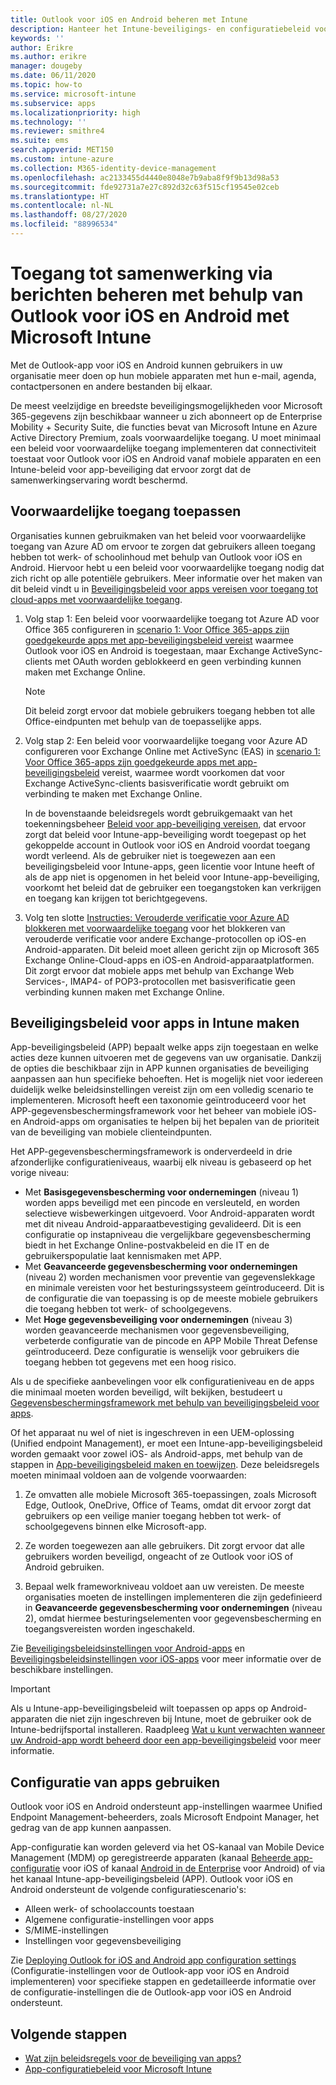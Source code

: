 ```yaml
---
title: Outlook voor iOS en Android beheren met Intune
description: Hanteer het Intune-beveiligings- en configuratiebeleid voor apps met Outlook voor iOS en Android zodat samenwerkingservaringen voor teams altijd onder veilige omstandigheden toegankelijk zijn.
keywords: ''
author: Erikre
ms.author: erikre
manager: dougeby
ms.date: 06/11/2020
ms.topic: how-to
ms.service: microsoft-intune
ms.subservice: apps
ms.localizationpriority: high
ms.technology: ''
ms.reviewer: smithre4
ms.suite: ems
search.appverid: MET150
ms.custom: intune-azure
ms.collection: M365-identity-device-management
ms.openlocfilehash: ac2133455d4440e8048e7b9aba8f9f9b13d98a53
ms.sourcegitcommit: fde92731a7e27c892d32c63f515cf19545e02ceb
ms.translationtype: HT
ms.contentlocale: nl-NL
ms.lasthandoff: 08/27/2020
ms.locfileid: "88996534"
---
```

# <a name="manage-messaging-collaboration-access-by-using-outlook-for-ios-and-android-with-microsoft-intune"></a>Toegang tot samenwerking via berichten beheren met behulp van Outlook voor iOS en Android met Microsoft Intune

Met de Outlook-app voor iOS en Android kunnen gebruikers in uw organisatie meer doen op hun mobiele apparaten met hun e-mail, agenda, contactpersonen en andere bestanden bij elkaar.

De meest veelzijdige en breedste beveiligingsmogelijkheden voor Microsoft 365-gegevens zijn beschikbaar wanneer u zich abonneert op de Enterprise Mobility + Security Suite, die functies bevat van Microsoft Intune en Azure Active Directory Premium, zoals voorwaardelijke toegang. U moet minimaal een beleid voor voorwaardelijke toegang implementeren dat connectiviteit toestaat voor Outlook voor iOS en Android vanaf mobiele apparaten en een Intune-beleid voor app-beveiliging dat ervoor zorgt dat de samenwerkingservaring wordt beschermd.

## <a name="apply-conditional-access"></a>Voorwaardelijke toegang toepassen
Organisaties kunnen gebruikmaken van het beleid voor voorwaardelijke toegang van Azure AD om ervoor te zorgen dat gebruikers alleen toegang hebben tot werk- of schoolinhoud met behulp van Outlook voor iOS en Android. Hiervoor hebt u een beleid voor voorwaardelijke toegang nodig dat zich richt op alle potentiële gebruikers. Meer informatie over het maken van dit beleid vindt u in [Beveiligingsbeleid voor apps vereisen voor toegang tot cloud-apps met voorwaardelijke toegang](/azure/active-directory/conditional-access/app-protection-based-conditional-access).

1. Volg stap 1: Een beleid voor voorwaardelijke toegang tot Azure AD voor Office 365 configureren in [scenario 1: Voor Office 365-apps zijn goedgekeurde apps met app-beveiligingsbeleid vereist](/azure/active-directory/conditional-access/app-protection-based-conditional-access#scenario-1-office-365-apps-require-approved-apps-with-app-protection-policies) waarmee Outlook voor iOS en Android is toegestaan, maar Exchange ActiveSync-clients met OAuth worden geblokkeerd en geen verbinding kunnen maken met Exchange Online.

   > [!NOTE]
   > Dit beleid zorgt ervoor dat mobiele gebruikers toegang hebben tot alle Office-eindpunten met behulp van de toepasselijke apps.

2. Volg stap 2: Een beleid voor voorwaardelijke toegang voor Azure AD configureren voor Exchange Online met ActiveSync (EAS) in [scenario 1: Voor Office 365-apps zijn goedgekeurde apps met app-beveiligingsbeleid](/azure/active-directory/conditional-access/app-protection-based-conditional-access#scenario-1-office-365-apps-require-approved-apps-with-app-protection-policies) vereist, waarmee wordt voorkomen dat voor Exchange ActiveSync-clients basisverificatie wordt gebruikt om verbinding te maken met Exchange Online.

   In de bovenstaande beleidsregels wordt gebruikgemaakt van het toekenningsbeheer [Beleid voor app-beveiliging vereisen](/azure/active-directory/active-directory-conditional-access-technical-reference), dat ervoor zorgt dat beleid voor Intune-app-beveiliging wordt toegepast op het gekoppelde account in Outlook voor iOS en Android voordat toegang wordt verleend. Als de gebruiker niet is toegewezen aan een beveiligingsbeleid voor Intune-apps, geen licentie voor Intune heeft of als de app niet is opgenomen in het beleid voor Intune-app-beveiliging, voorkomt het beleid dat de gebruiker een toegangstoken kan verkrijgen en toegang kan krijgen tot berichtgegevens.

3. Volg ten slotte [Instructies: Verouderde verificatie voor Azure AD blokkeren met voorwaardelijke toegang](/azure/active-directory/conditional-access/block-legacy-authentication) voor het blokkeren van verouderde verificatie voor andere Exchange-protocollen op iOS-en Android-apparaten. Dit beleid moet alleen gericht zijn op Microsoft 365 Exchange Online-Cloud-apps en iOS-en Android-apparaatplatformen. Dit zorgt ervoor dat mobiele apps met behulp van Exchange Web Services-, IMAP4- of POP3-protocollen met basisverificatie geen verbinding kunnen maken met Exchange Online.

## <a name="create-intune-app-protection-policies"></a>Beveiligingsbeleid voor apps in Intune maken

App-beveiligingsbeleid (APP) bepaalt welke apps zijn toegestaan en welke acties deze kunnen uitvoeren met de gegevens van uw organisatie. Dankzij de opties die beschikbaar zijn in APP kunnen organisaties de beveiliging aanpassen aan hun specifieke behoeften. Het is mogelijk niet voor iedereen duidelijk welke beleidsinstellingen vereist zijn om een volledig scenario te implementeren. Microsoft heeft een taxonomie geïntroduceerd voor het APP-gegevensbeschermingsframework voor het beheer van mobiele iOS- en Android-apps om organisaties te helpen bij het bepalen van de prioriteit van de beveiliging van mobiele clienteindpunten.

Het APP-gegevensbeschermingsframework is onderverdeeld in drie afzonderlijke configuratieniveaus, waarbij elk niveau is gebaseerd op het vorige niveau:

- Met **Basisgegevensbescherming voor ondernemingen** (niveau 1) worden apps beveiligd met een pincode en versleuteld, en worden selectieve wisbewerkingen uitgevoerd. Voor Android-apparaten wordt met dit niveau Android-apparaatbevestiging gevalideerd. Dit is een configuratie op instapniveau die vergelijkbare gegevensbescherming biedt in het Exchange Online-postvakbeleid en die IT en de gebruikerspopulatie laat kennismaken met APP.
- Met **Geavanceerde gegevensbescherming voor ondernemingen** (niveau 2) worden mechanismen voor preventie van gegevenslekkage en minimale vereisten voor het besturingssysteem geïntroduceerd. Dit is de configuratie die van toepassing is op de meeste mobiele gebruikers die toegang hebben tot werk- of schoolgegevens.
- Met **Hoge gegevensbeveiliging voor ondernemingen** (niveau 3) worden geavanceerde mechanismen voor gegevensbeveiliging, verbeterde configuratie van de pincode en APP Mobile Threat Defense geïntroduceerd. Deze configuratie is wenselijk voor gebruikers die toegang hebben tot gegevens met een hoog risico.

Als u de specifieke aanbevelingen voor elk configuratieniveau en de apps die minimaal moeten worden beveiligd, wilt bekijken, bestudeert u [Gegevensbeschermingsframework met behulp van beveiligingsbeleid voor apps](app-protection-framework.md).

Of het apparaat nu wel of niet is ingeschreven in een UEM-oplossing (Unified endpoint Management), er moet een Intune-app-beveiligingsbeleid worden gemaakt voor zowel iOS- als Android-apps, met behulp van de stappen in [App-beveiligingsbeleid maken en toewijzen](app-protection-policies.md). Deze beleidsregels moeten minimaal voldoen aan de volgende voorwaarden:

1. Ze omvatten alle mobiele Microsoft 365-toepassingen, zoals Microsoft Edge, Outlook, OneDrive, Office of Teams, omdat dit ervoor zorgt dat gebruikers op een veilige manier toegang hebben tot werk- of schoolgegevens binnen elke Microsoft-app.

2. Ze worden toegewezen aan alle gebruikers. Dit zorgt ervoor dat alle gebruikers worden beveiligd, ongeacht of ze Outlook voor iOS of Android gebruiken.

3. Bepaal welk frameworkniveau voldoet aan uw vereisten. De meeste organisaties moeten de instellingen implementeren die zijn gedefinieerd in **Geavanceerde gegevensbescherming voor ondernemingen** (niveau 2), omdat hiermee besturingselementen voor gegevensbescherming en toegangsvereisten worden ingeschakeld.

Zie [Beveiligingsbeleidsinstellingen voor Android-apps](app-protection-policy-settings-android.md) en [Beveiligingsbeleidsinstellingen voor iOS-apps](app-protection-policy-settings-ios.md) voor meer informatie over de beschikbare instellingen.

> [!IMPORTANT]
> Als u Intune-app-beveiligingsbeleid wilt toepassen op apps op Android-apparaten die niet zijn ingeschreven bij Intune, moet de gebruiker ook de Intune-bedrijfsportal installeren. Raadpleeg [Wat u kunt verwachten wanneer uw Android-app wordt beheerd door een app-beveiligingsbeleid](../fundamentals/end-user-mam-apps-android.md) voor meer informatie.

## <a name="utilize-app-configuration"></a>Configuratie van apps gebruiken

Outlook voor iOS en Android ondersteunt app-instellingen waarmee Unified Endpoint Management-beheerders, zoals Microsoft Endpoint Manager, het gedrag van de app kunnen aanpassen.

App-configuratie kan worden geleverd via het OS-kanaal van Mobile Device Management (MDM) op geregistreerde apparaten (kanaal [Beheerde app-configuratie](https://developer.apple.com/library/content/samplecode/sc2279/Introduction/Intro.html) voor iOS of kanaal [Android in de Enterprise](https://developer.android.com/work/managed-configurations) voor Android) of via het kanaal Intune-app-beveiligingsbeleid (APP). Outlook voor iOS en Android ondersteunt de volgende configuratiescenario's:

- Alleen werk- of schoolaccounts toestaan
- Algemene configuratie-instellingen voor apps
- S/MIME-instellingen
- Instellingen voor gegevensbeveiliging

Zie [Deploying Outlook for iOS and Android app configuration settings](/exchange/clients-and-mobile-in-exchange-online/outlook-for-ios-and-android/outlook-for-ios-and-android-configuration-with-microsoft-intune) (Configuratie-instellingen voor de Outlook-app voor iOS en Android implementeren) voor specifieke stappen en gedetailleerde informatie over de configuratie-instellingen die de Outlook-app voor iOS en Android ondersteunt.

## <a name="next-steps"></a>Volgende stappen

- [Wat zijn beleidsregels voor de beveiliging van apps?](app-protection-policy.md) 
- [App-configuratiebeleid voor Microsoft Intune](app-configuration-policies-overview.md)